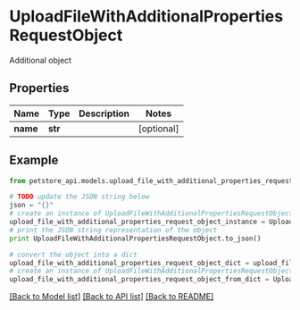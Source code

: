 # UploadFileWithAdditionalPropertiesRequestObject

Additional object

## Properties
Name | Type | Description | Notes
------------ | ------------- | ------------- | -------------
**name** | **str** |  | [optional] 

## Example

```python
from petstore_api.models.upload_file_with_additional_properties_request_object import UploadFileWithAdditionalPropertiesRequestObject

# TODO update the JSON string below
json = "{}"
# create an instance of UploadFileWithAdditionalPropertiesRequestObject from a JSON string
upload_file_with_additional_properties_request_object_instance = UploadFileWithAdditionalPropertiesRequestObject.from_json(json)
# print the JSON string representation of the object
print UploadFileWithAdditionalPropertiesRequestObject.to_json()

# convert the object into a dict
upload_file_with_additional_properties_request_object_dict = upload_file_with_additional_properties_request_object_instance.to_dict()
# create an instance of UploadFileWithAdditionalPropertiesRequestObject from a dict
upload_file_with_additional_properties_request_object_from_dict = UploadFileWithAdditionalPropertiesRequestObject.from_dict(upload_file_with_additional_properties_request_object_dict)
```
[[Back to Model list]](../README.md#documentation-for-models) [[Back to API list]](../README.md#documentation-for-api-endpoints) [[Back to README]](../README.md)


